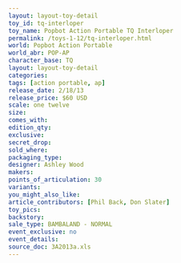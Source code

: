 ```yaml
---
layout: layout-toy-detail 
toy_id: tq-interloper
toy_name: Popbot Action Portable TQ Interloper
permalink: /toys-1-12/tq-interloper.html
world: Popbot Action Portable
world_abr: POP-AP
character_base: TQ
layout: layout-toy-detail
categories: 
tags: [action portable, ap] 
release_date: 2/18/13
release_price: $60 USD
scale: one twelve
size: 
comes_with: 
edition_qty: 
exclusive: 
secret_drop: 
sold_where: 
packaging_type: 
designer: Ashley Wood
makers: 
points_of_articulation: 30
variants: 
you_might_also_like: 
article_contributors: [Phil Back, Don Slater]
toy_pics: 
backstory: 
sale_type: BAMBALAND - NORMAL
event_exclusive: no
event_details: 
source_doc: 3A2013a.xls
---
```

